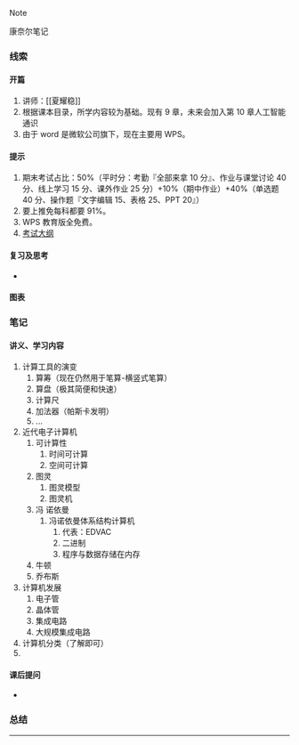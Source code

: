 > [!NOTE]
> 康奈尔笔记

### 线索
#### 开篇
1. 讲师：[[夏耀稳]]
2. 根据课本目录，所学内容较为基础。现有 9 章，未来会加入第 10 章人工智能通识
3. 由于 word 是微软公司旗下，现在主要用 WPS。
#### 提示
1. 期末考试占比：50%（平时分：考勤『全部来拿 10 分』、作业与课堂讨论 40 分、线上学习 15 分、课外作业 25 分）+10%（期中作业）+40%（单选题 40 分、操作题『文字编辑 15、表格 25、PPT 20』）
2. 要上推免每科都要 91%。
3. WPS 教育版全免费。
4. [考试大纲](https://ncre.neea.edu.cn/xhtml1/report/2306/266-1.htm)
#### 复习及思考
- 
#### 图表

### 笔记
#### 讲义、学习内容
1. 计算工具的演变
	1. 算筹（现在仍然用于笔算-横竖式笔算）
	2. 算盘（极其简便和快速）
	3. 计算尺
	4. 加法器（帕斯卡发明）
	5. ...
2. 近代电子计算机
	1. 可计算性
		1. 时间可计算
		2. 空间可计算
	2. 图灵
		1. 图灵模型
		2. 图灵机
	3. 冯 诺依曼
		1. 冯诺依曼体系结构计算机
			1. 代表：EDVAC
			2. 二进制
			3. 程序与数据存储在内存
	4. 牛顿
	5. 乔布斯
3. 计算机发展
	1. 电子管
	2. 晶体管
	3. 集成电路
	4. 大规模集成电路
4. 计算机分类（了解即可）
5. 
#### 课后提问
- 
### 总结

---

